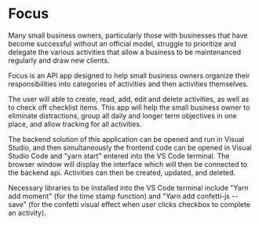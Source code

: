 # Focus

Many small business owners, particularly those with businesses that have become successful without an official model, struggle to prioritize and delegate the various activities that allow a business to be maintenanced regularly and draw new clients. 

Focus is an API app designed to help small business owners organize their responsibilities into categories of activities and then activities themselves.

The user will able to create, read, add, edit and delete activities, as well as to check off checklist items. This app will help the small business owner to eliminate distractions, group all daily and longer term objectives in one place, and allow tracking for all activities.

The backend solution of this application can be opened and run in Visual Studio, and then simultaneously the frontend code can be opened in Visual Studio Code and "yarn start" entered into the VS Code terminal. The browser window will display the interface which will then be  connected to the backend api. Activities can then be created, updated, and deleted.

Necessary libraries to be installed into the VS Code terminal include "Yarn add moment" (for the time stamp function) and "Yarn add confetti-js --save" (for the confetti visual effect when user clicks checkbox to complete an activity). 
  
